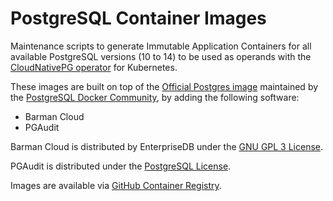 # PostgreSQL Container Images

Maintenance scripts to generate Immutable Application Containers
for all available PostgreSQL versions (10 to 14) to be used as
operands with the [CloudNativePG operator](https://cloudnative-pg.io)
for Kubernetes.

These images are built on top of the [Official Postgres image](https://hub.docker.com/_/postgres) maintained by the [PostgreSQL Docker Community](https://github.com/docker-library/postgres), by adding the following software:

- Barman Cloud
- PGAudit

Barman Cloud is distributed by EnterpriseDB under the [GNU GPL 3 License](https://github.com/2ndquadrant-it/barman/blob/master/LICENSE).

PGAudit is distributed under the [PostgreSQL License](https://github.com/pgaudit/pgaudit/blob/master/LICENSE).

Images are available via [GitHub Container Registry](https://github.com/cloudnative-pg/postgres-containers/pkgs/container/postgresql).
